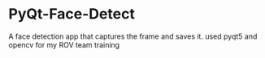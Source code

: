 # PyQt-Face-Detect
A face detection app that captures the frame and saves it. used pyqt5 and opencv for my ROV team training
